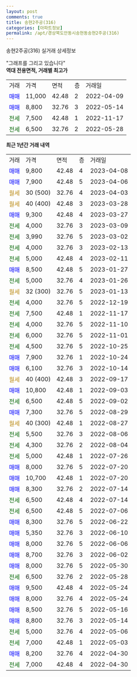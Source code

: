 ```yaml
---
layout: post
comments: true
title: 송현2주공(316)
categories: [아파트정보]
permalink: /apt/경상북도안동시송현동송현2주공(316)
---
```


송현2주공(316) 실거래 상세정보

<script type="text/javascript">
  google.charts.load('current', {'packages':['line', 'corechart']});
  google.charts.setOnLoadCallback(drawChart);

  function drawChart() {
    var data = new google.visualization.DataTable();
    data.addColumn('date', '거래일');
    data.addColumn('number', "매매");
    data.addColumn('number', "전세");
    data.addColumn('number', "전매");

    data.addRows([[new Date(Date.parse("2023-04-08")), 9800, null, null], [new Date(Date.parse("2023-04-06")), 7900, null, null], [new Date(Date.parse("2023-04-03")), null, null, null], [new Date(Date.parse("2023-03-28")), null, null, null], [new Date(Date.parse("2023-03-27")), 9300, null, null], [new Date(Date.parse("2023-03-09")), null, 4000, null], [new Date(Date.parse("2023-03-02")), null, 3990, null], [new Date(Date.parse("2023-02-13")), null, 4000, null], [new Date(Date.parse("2023-02-11")), null, 5000, null], [new Date(Date.parse("2023-01-27")), 8500, null, null], [new Date(Date.parse("2023-01-26")), null, 5000, null], [new Date(Date.parse("2023-01-13")), null, null, null], [new Date(Date.parse("2022-12-19")), null, 4000, null], [new Date(Date.parse("2022-11-17")), null, 7500, null], [new Date(Date.parse("2022-11-10")), null, 4000, null], [new Date(Date.parse("2022-11-01")), null, 6000, null], [new Date(Date.parse("2022-10-25")), null, 4500, null], [new Date(Date.parse("2022-10-24")), 7900, null, null], [new Date(Date.parse("2022-10-14")), 6100, null, null], [new Date(Date.parse("2022-09-17")), null, null, null], [new Date(Date.parse("2022-09-03")), 10800, null, null], [new Date(Date.parse("2022-09-02")), null, 6500, null], [new Date(Date.parse("2022-08-29")), 7300, null, null], [new Date(Date.parse("2022-08-27")), null, null, null], [new Date(Date.parse("2022-08-06")), null, 5500, null], [new Date(Date.parse("2022-08-04")), null, 4300, null], [new Date(Date.parse("2022-07-26")), null, 5000, null], [new Date(Date.parse("2022-07-20")), 8000, null, null], [new Date(Date.parse("2022-07-20")), 10700, null, null], [new Date(Date.parse("2022-07-14")), 8300, null, null], [new Date(Date.parse("2022-07-14")), null, 6500, null], [new Date(Date.parse("2022-07-06")), null, 6500, null], [new Date(Date.parse("2022-06-22")), 8300, null, null], [new Date(Date.parse("2022-06-10")), 5350, null, null], [new Date(Date.parse("2022-06-06")), 8000, null, null], [new Date(Date.parse("2022-06-02")), 8700, null, null], [new Date(Date.parse("2022-05-30")), 8000, null, null], [new Date(Date.parse("2022-05-28")), null, 6500, null], [new Date(Date.parse("2022-05-24")), 9500, null, null], [new Date(Date.parse("2022-05-24")), 8000, null, null], [new Date(Date.parse("2022-05-16")), 8500, null, null], [new Date(Date.parse("2022-05-14")), 8800, null, null], [new Date(Date.parse("2022-05-06")), null, 5000, null], [new Date(Date.parse("2022-05-03")), null, 7000, null], [new Date(Date.parse("2022-04-30")), 8200, null, null], [new Date(Date.parse("2022-04-30")), null, 7000, null]]);

    var options = {
      hAxis: {
        format: 'yyyy/MM/dd'
      },    
      lineWidth: 0,
      pointsVisible: true,    
      title: '최근 1년간 유형별 실거래가 분포',
      legend: { position: 'bottom' }
    };

    var formatter = new google.visualization.NumberFormat({pattern:'###,###'} );
    formatter.format(data, 1);
    formatter.format(data, 2);
    
    setTimeout(function() {
        var chart = new google.visualization.LineChart(document.getElementById('columnchart_material'));
        chart.draw(data, (options));
        document.getElementById('loading').style.display = 'none';
    }, 200);
  }
</script>


<div id="loading" style="z-index:20; display: block; margin-left: 0px">"그래프를 그리고 있습니다"</div>
<div id="columnchart_material" style="width: 95%; margin-left: 0px; display: block"></div>
<!-- contents start -->
<b>역대 전용면적, 거래별 최고가</b>
<table class="sortable">
    <tr>
      <td>거래</td>
      <td>가격</td>
      <td>면적</td>
      <td>층</td>
      <td>거래일</td>
    </tr>
        <tr>
          <td><a style="color: blue">매매</a></td>
          <td>11,000</td>
          <td>42.48</td>
          <td>2</td>
          <td>2022-04-09</td>
        </tr>            <tr>
          <td><a style="color: blue">매매</a></td>
          <td>8,800</td>
          <td>32.76</td>
          <td>3</td>
          <td>2022-05-14</td>
        </tr>        
        <tr>
              <td><a style="color: darkgreen">전세</a></td>
              <td>7,500</td>
              <td>42.48</td>
              <td>1</td>
              <td>2022-11-17</td>
            </tr>            <tr>
              <td><a style="color: darkgreen">전세</a></td>
              <td>6,500</td>
              <td>32.76</td>
              <td>2</td>
              <td>2022-05-28</td>
            </tr>        
    
</table>

<b>최근 1년간 거래 내역</b>

<table class="sortable">
    <tr>
      <td>거래</td>
      <td>가격</td>
      <td>면적</td>
      <td>층</td>
      <td>거래일</td>
    </tr>
    <tr>
      <td><a style="color: blue">매매</a></td>
      <td>9,800</td>
      <td>42.48</td>
      <td>4</td>
      <td>2023-04-08</td>
    </tr>          <tr>
      <td><a style="color: blue">매매</a></td>
      <td>7,900</td>
      <td>42.48</td>
      <td>5</td>
      <td>2023-04-06</td>
    </tr>          <tr>
      <td><a style="color: darkgoldenrod">월세</a></td>
      <td>30 (500)</td>
      <td>32.76</td>
      <td>4</td>
      <td>2023-04-03</td>
    </tr>          <tr>
      <td><a style="color: darkgoldenrod">월세</a></td>
      <td>40 (400)</td>
      <td>42.48</td>
      <td>3</td>
      <td>2023-03-28</td>
    </tr>          <tr>
      <td><a style="color: blue">매매</a></td>
      <td>9,300</td>
      <td>42.48</td>
      <td>4</td>
      <td>2023-03-27</td>
    </tr>          <tr>
      <td><a style="color: darkgreen">전세</a></td>
      <td>4,000</td>
      <td>32.76</td>
      <td>3</td>
      <td>2023-03-09</td>
    </tr>          <tr>
      <td><a style="color: darkgreen">전세</a></td>
      <td>3,990</td>
      <td>32.76</td>
      <td>5</td>
      <td>2023-03-02</td>
    </tr>          <tr>
      <td><a style="color: darkgreen">전세</a></td>
      <td>4,000</td>
      <td>32.76</td>
      <td>3</td>
      <td>2023-02-13</td>
    </tr>          <tr>
      <td><a style="color: darkgreen">전세</a></td>
      <td>5,000</td>
      <td>42.48</td>
      <td>4</td>
      <td>2023-02-11</td>
    </tr>          <tr>
      <td><a style="color: blue">매매</a></td>
      <td>8,500</td>
      <td>42.48</td>
      <td>5</td>
      <td>2023-01-27</td>
    </tr>          <tr>
      <td><a style="color: darkgreen">전세</a></td>
      <td>5,000</td>
      <td>32.76</td>
      <td>4</td>
      <td>2023-01-26</td>
    </tr>          <tr>
      <td><a style="color: darkgoldenrod">월세</a></td>
      <td>32 (300)</td>
      <td>32.76</td>
      <td>5</td>
      <td>2023-01-13</td>
    </tr>          <tr>
      <td><a style="color: darkgreen">전세</a></td>
      <td>4,000</td>
      <td>32.76</td>
      <td>5</td>
      <td>2022-12-19</td>
    </tr>          <tr>
      <td><a style="color: darkgreen">전세</a></td>
      <td>7,500</td>
      <td>42.48</td>
      <td>1</td>
      <td>2022-11-17</td>
    </tr>          <tr>
      <td><a style="color: darkgreen">전세</a></td>
      <td>4,000</td>
      <td>32.76</td>
      <td>5</td>
      <td>2022-11-10</td>
    </tr>          <tr>
      <td><a style="color: darkgreen">전세</a></td>
      <td>6,000</td>
      <td>32.76</td>
      <td>5</td>
      <td>2022-11-01</td>
    </tr>          <tr>
      <td><a style="color: darkgreen">전세</a></td>
      <td>4,500</td>
      <td>32.76</td>
      <td>5</td>
      <td>2022-10-25</td>
    </tr>          <tr>
      <td><a style="color: blue">매매</a></td>
      <td>7,900</td>
      <td>32.76</td>
      <td>1</td>
      <td>2022-10-24</td>
    </tr>          <tr>
      <td><a style="color: blue">매매</a></td>
      <td>6,100</td>
      <td>32.76</td>
      <td>3</td>
      <td>2022-10-14</td>
    </tr>          <tr>
      <td><a style="color: darkgoldenrod">월세</a></td>
      <td>40 (400)</td>
      <td>42.48</td>
      <td>3</td>
      <td>2022-09-17</td>
    </tr>          <tr>
      <td><a style="color: blue">매매</a></td>
      <td>10,800</td>
      <td>42.48</td>
      <td>1</td>
      <td>2022-09-03</td>
    </tr>          <tr>
      <td><a style="color: darkgreen">전세</a></td>
      <td>6,500</td>
      <td>42.48</td>
      <td>5</td>
      <td>2022-09-02</td>
    </tr>          <tr>
      <td><a style="color: blue">매매</a></td>
      <td>7,300</td>
      <td>32.76</td>
      <td>5</td>
      <td>2022-08-29</td>
    </tr>          <tr>
      <td><a style="color: darkgoldenrod">월세</a></td>
      <td>40 (300)</td>
      <td>42.48</td>
      <td>1</td>
      <td>2022-08-27</td>
    </tr>          <tr>
      <td><a style="color: darkgreen">전세</a></td>
      <td>5,500</td>
      <td>32.76</td>
      <td>3</td>
      <td>2022-08-06</td>
    </tr>          <tr>
      <td><a style="color: darkgreen">전세</a></td>
      <td>4,300</td>
      <td>32.76</td>
      <td>2</td>
      <td>2022-08-04</td>
    </tr>          <tr>
      <td><a style="color: darkgreen">전세</a></td>
      <td>5,000</td>
      <td>42.48</td>
      <td>1</td>
      <td>2022-07-26</td>
    </tr>          <tr>
      <td><a style="color: blue">매매</a></td>
      <td>8,000</td>
      <td>32.76</td>
      <td>5</td>
      <td>2022-07-20</td>
    </tr>          <tr>
      <td><a style="color: blue">매매</a></td>
      <td>10,700</td>
      <td>42.48</td>
      <td>1</td>
      <td>2022-07-20</td>
    </tr>          <tr>
      <td><a style="color: blue">매매</a></td>
      <td>8,300</td>
      <td>32.76</td>
      <td>2</td>
      <td>2022-07-14</td>
    </tr>          <tr>
      <td><a style="color: darkgreen">전세</a></td>
      <td>6,500</td>
      <td>42.48</td>
      <td>4</td>
      <td>2022-07-14</td>
    </tr>          <tr>
      <td><a style="color: darkgreen">전세</a></td>
      <td>6,500</td>
      <td>42.48</td>
      <td>5</td>
      <td>2022-07-06</td>
    </tr>          <tr>
      <td><a style="color: blue">매매</a></td>
      <td>8,300</td>
      <td>32.76</td>
      <td>5</td>
      <td>2022-06-22</td>
    </tr>          <tr>
      <td><a style="color: blue">매매</a></td>
      <td>5,350</td>
      <td>32.76</td>
      <td>3</td>
      <td>2022-06-10</td>
    </tr>          <tr>
      <td><a style="color: blue">매매</a></td>
      <td>8,000</td>
      <td>32.76</td>
      <td>5</td>
      <td>2022-06-06</td>
    </tr>          <tr>
      <td><a style="color: blue">매매</a></td>
      <td>8,700</td>
      <td>32.76</td>
      <td>3</td>
      <td>2022-06-02</td>
    </tr>          <tr>
      <td><a style="color: blue">매매</a></td>
      <td>8,000</td>
      <td>32.76</td>
      <td>5</td>
      <td>2022-05-30</td>
    </tr>          <tr>
      <td><a style="color: darkgreen">전세</a></td>
      <td>6,500</td>
      <td>32.76</td>
      <td>2</td>
      <td>2022-05-28</td>
    </tr>          <tr>
      <td><a style="color: blue">매매</a></td>
      <td>9,500</td>
      <td>42.48</td>
      <td>4</td>
      <td>2022-05-24</td>
    </tr>          <tr>
      <td><a style="color: blue">매매</a></td>
      <td>8,000</td>
      <td>32.76</td>
      <td>4</td>
      <td>2022-05-24</td>
    </tr>          <tr>
      <td><a style="color: blue">매매</a></td>
      <td>8,500</td>
      <td>32.76</td>
      <td>5</td>
      <td>2022-05-16</td>
    </tr>          <tr>
      <td><a style="color: blue">매매</a></td>
      <td>8,800</td>
      <td>32.76</td>
      <td>3</td>
      <td>2022-05-14</td>
    </tr>          <tr>
      <td><a style="color: darkgreen">전세</a></td>
      <td>5,000</td>
      <td>32.76</td>
      <td>4</td>
      <td>2022-05-06</td>
    </tr>          <tr>
      <td><a style="color: darkgreen">전세</a></td>
      <td>7,000</td>
      <td>42.48</td>
      <td>1</td>
      <td>2022-05-03</td>
    </tr>          <tr>
      <td><a style="color: blue">매매</a></td>
      <td>8,200</td>
      <td>32.76</td>
      <td>4</td>
      <td>2022-04-30</td>
    </tr>          <tr>
      <td><a style="color: darkgreen">전세</a></td>
      <td>7,000</td>
      <td>42.48</td>
      <td>4</td>
      <td>2022-04-30</td>
    </tr>      </table>
<!-- contents end -->    

